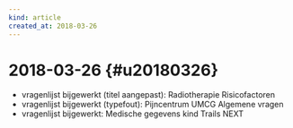 ```yaml
---
kind: article
created_at: 2018-03-26
---
```


# 2018-03-26 {#u20180326}

* vragenlijst bijgewerkt (titel aangepast): Radiotherapie Risicofactoren
* vragenlijst bijgewerkt (typefout): Pijncentrum UMCG Algemene vragen
* vragenlijst bijgewerkt: Medische gegevens kind Trails NEXT


